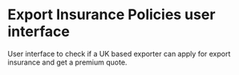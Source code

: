 # Export Insurance Policies user interface

User interface to check if a UK based exporter can apply for export insurance and get a premium quote.
